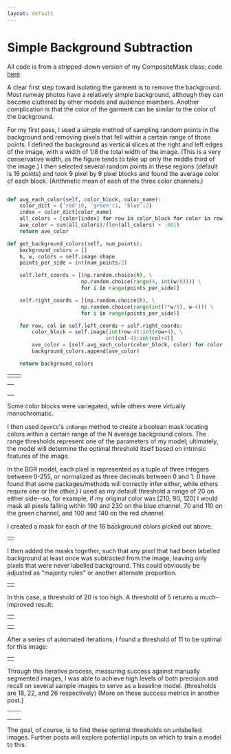 ```yaml
---
layout: default
---
```


# Simple Background Subtraction

All code is from a stripped-down version of my CompositeMask class; code [here](github.link)

A clear first step toward isolating the garment is to remove the background. Most runway photos have a relatively simple background, although they can become cluttered by other models and audience members. Another complication is that the color of the garment can be similar to the color of the background.

For my first pass, I used a simple method of sampling random points in the background and removing pixels that fell within a certain range of those points. I defined the background as vertical slices at the right and left edges of the image, with a width of 1/8 the total width of the image. (This is a very conservative width, as the figure tends to take up only the middle third of the image.) I then selected several random points in these regions (default is 16 points) and took 9 pixel by 9 pixel blocks and found the average color of each block. (Arithmetic mean of each of the three color channels.)

```python

def avg_each_color(self, color_block, color_name):
    color_dict = {'red':0, 'green':1, 'blue':2}
    index = color_dict[color_name]
    all_colors = [color[index] for row in color_block for color in row]
    ave_color = sum(all_colors)/(len(all_colors) + .001)
    return ave_color

def get_background_colors(self, num_points):
    background_colors = []
    h, w, colors = self.image.shape
    points_per_side = int(num_points/2)

    self.left_coords = [(np.random.choice(h), \
                        np.random.choice(range(4, int(w/8)))) \
                        for i in range(points_per_side)]

    self.right_coords = [(np.random.choice(h), \
                        np.random.choice(range(int(7*w/8), w-4))) \
                        for i in range(points_per_side)]

    for row, col in self.left_coords + self.right_coords:
        color_block = self.image[int(row-4):int(row+4), \
                                int(col-4):int(col+4)]
        ave_color = [self.avg_each_color(color_block, color) for color in ['red', 'green', 'blue']]
        background_colors.append(ave_color)

    return background_colors
```

<div><table>
<tr>
<td><img src="img/bg-sub-orig-image.png" alt=""></td>
<td><img src="img/bg-sub-random-pts.png" alt=""></td>
</tr>
</table></div>


<div><table>
<tr>
<td><img src="img/color-block1.png" alt=""></td>

</tr>
<tr>
<td><img src="img/color-block2.png" alt=""></td>

</tr>
<tr>
<td><img src="img/color-block3.png" alt=""></td>

</tr>
<tr>
<td><img src="img/color-block4.png" alt=""></td>

</table></div>

Some color blocks were variegated, while others were virtually monochromatic.

I then used `OpenCV`'s `inRange` method to create a boolean mask locating colors within a certain range of the N average background colors. The range thresholds represent one of the parameters of my model; ultimately, the model will determine the optimal threshold itself based on intrinsic features of the image.

In the BGR model, each pixel is represented as a tuple of three integers between 0-255, or normalized as three decimals between 0 and 1. (I have found that some packages/methods will correctly infer either, while others require one or the other.) I used as my default threshold a range of 20 on either side--so, for example, if my original color was [210, 90, 120] I would mask all pixels falling within 190 and 230 on the blue channel, 70 and 110 on the green channel, and 100 and 140 on the red channel.

I created a mask for each of the 16 background colors picked out above.

<div><table>
<tr>
<td><img src="img/bg-masks-th10.png" alt=""></td>
</tr>
</table></div>

I then added the masks together, such that any pixel that had been labelled background at least once was subtracted from the image, leaving only pixels that were never labelled background. This could obviously be adjusted as "majority rules" or another alternate proportion.

<div><table>
<tr>
<td><img src="img/bg-sub-image-th10.png" alt=""></td>
</tr>
</table></div>

In this case, a threshold of 20 is too high. A threshold of 5 returns a much-improved result:

<div><table>
<tr>
<td><img src="img/bg-masks-th5.png" alt=""></td>
</tr>
</table></div>

<div><table>
<tr>
<td><img src="img/bg-sub-image-th5.png" alt=""></td>
</tr>
</table></div>

After a series of automated iterations, I found a threshold of 11 to be optimal for this image:

<div><table>
<tr>
<td><img src="img/bg-sub-image-best.png" alt=""></td>
</tr>
</table></div>

Through this iterative process, measuring success against manually segmented images, I was able to achieve high levels of both precision and recall on several sample images to serve as a baseline model. (thresholds are 18, 22, and 26 respectively) (More on these success metrics in another post.)

<div>
<table><tr><td><img src="img/samp4-orig.png" alt=""></td><td><img src="img/samp4-mask.png" alt=""></td></tr>
<tr><td><img src="img/samp3-orig.png" alt=""></td><td><img src="img/samp3-mask.png" alt=""></td></tr>
<tr><td><img src="img/samp5-orig.png" alt=""></td><td><img src="img/samp5-mask.png" alt=""></td></tr>

</table>
</div>


The goal, of course, is to find these optimal thresholds on unlabelled images. Further posts will explore potential inputs on which to train a model to this.
